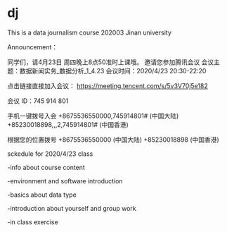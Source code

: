 # dj
This is a data journalism course 202003 Jinan university

Announcement：

同学们，请4月23日 周四晚上8点50准时上课哦。
邀请您参加腾讯会议
会议主题：数据新闻实务_数据分析_1_4.23
会议时间：2020/4/23 20:30-22:20

点击链接直接加入会议：
https://meeting.tencent.com/s/5v3V70j5e182

会议 ID：745 914 801

手机一键拨号入会
+8675536550000,745914801# (中国大陆)
+85230018898,,,2,745914801# (中国香港)

根据您的位置拨号
+8675536550000 (中国大陆)
+85230018898 (中国香港)

sckedule for 2020/4/23 class

-info about course content

-environment and software introduction

-basics about data type

-introduction about yourself and group work

-in class exercise 
